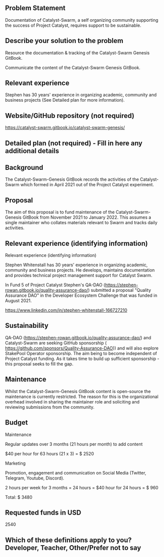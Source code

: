 ## Problem Statement

Documentation of Catalyst-Swarm, a self organizing community supporting the success of Project Catalyst, requires support to be sustainable.

## Describe your solution to the problem

Resource the documentation & tracking of the Catalyst-Swarm Genesis GitBook.

Communicate the content of the Catalyst-Swarm Genesis GitBook.


## Relevant experience

Stephen has 30 years' experience in organizing academic, community and business projects (See Detailed plan for more information).

## Website/GitHub repository (not required)

https://catalyst-swarm.gitbook.io/catalyst-swarm-genesis/

## Detailed plan (not required) - Fill in here any additional details

## Background

The Catalyst-Swarm-Genesis GitBook records the activities of the Catalyst-Swarm which formed in April 2021 out of the Project Catalyst experiment.

## Proposal

The aim of this proposal is to fund maintenance of the Catalyst-Swarm-Genesis GitBook from November 2021 to January 2022. This assumes a single maintainer who collates materials relevant to Swarm and tracks daily activities.

## Relevant experience (identifying information)

Relevant experience (identifying information)

Stephen Whitenstall has 30 years' experience in organizing academic, community and business projects. He develops, maintains documentation and provides technical project management support for Catalyst Swarm.

In Fund 5 of Project Catalyst Stephen's QA-DAO (https://stephen-rowan.gitbook.io/quality-assurance-dao/) submitted a proposal "Quality Assurance DAO" in the Developer Ecosystem Challenge that was funded in August 2021.

https://www.linkedin.com/in/stephen-whitenstall-166727210

## Sustainability

QA-DAO (https://stephen-rowan.gitbook.io/quality-assurance-dao/) and Catalyst-Swarm are seeking GitHub sponsorship ( https://github.com/sponsors/Quality-Assurance-DAO)) and will also explore StakePool Operator sponsorship. The aim being to become independent of Project Catalyst funding. As it takes time to build up sufficient sponsorship - this proposal seeks to fill the gap.

## Maintenance

Whilst the Catalyst-Swarm-Genesis GitBook content is open-source the maintenance is currently restricted. The reason for this is the organizational overhead involved in sharing the maintainer role and soliciting and reviewing submissions from the community.

## Budget

Maintenance

Regular updates over 3 months (21 hours per month) to add content

$40 per hour for 63 hours (21 x 3) = $ 2520

Marketing

Promotion, engagement and communication on Social Media (Twitter, Telegram, Youtube, Discord).

2 hours per week for 3 months = 24 hours = $40 hour for 24 hours = $ 960  

Total: $ 3480

## Requested funds in USD 

2540

## Which of these definitions apply to you? Developer, Teacher, Other/Prefer not to say

